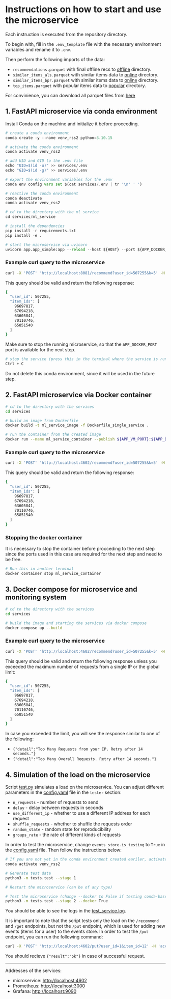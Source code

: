 # Instructions on how to start and use the microservice

Each instruction is executed from the repository directory.

To begin with, fill in the `.env_template` file with the necessary environment variables and rename it to `.env`.

Then perform the following imports of the data:
- `recommendations.parquet` with final offline recs to [offline](/services/ml_service/data/offline) directory.
- `similar_items_als.parquet` with similar items data to [online](/services/ml_service/data/online) directory.
- `similar_items_bpr.parquet` with similar items data to [online](/services/ml_service/data/online) directory.
- `top_items.parquet` with popular items data to [popular](/services/ml_service/data/popular) directory.

For convinience, you can download all parquet files from [here](https://drive.google.com/drive/folders/10euUScsb8jBPVRBYHUMZrgoox_5F8oDX?usp=sharing)

## 1. FastAPI microservice via conda environment

Install Conda on the machine and initialize it before proceeding.

```python
# create a conda environment
conda create -y --name venv_rss2 python=3.10.15

# activate the conda environment
conda activate venv_rss2

# add UID and GID to the .env file
echo "UID=$(id -u)" >> services/.env
echo "GID=$(id -g)" >> services/.env

# export the environment variables for the .env
conda env config vars set $(cat services/.env | tr '\n' ' ')

# reactive the conda environment
conda deactivate
conda activate venv_rss2

# cd to the directory with the ml service
cd services/ml_service

# install the dependencies
pip install -r requirements.txt
pip install -e .

# start the microservice via uvicorn
uvicorn app.app_simple:app --reload --host ${HOST} --port ${APP_DOCKER_PORT}
```

### Example curl query to the microservice

```bash
curl -X 'POST' 'http://localhost:8081/recommend?user_id=507255&k=5' -H 'accept: application/json'
```

This query should be valid and return the following response: 
```bash
{
  "user_id": 507255,
  "item_ids": [
    96697817,
    67694218,
    63605841,
    70110746,
    65851540
  ]
}
```

Make sure to stop the running microservice, so that the `APP_DOCKER_PORT` port is available for the next step.

```bash
# stop the service (press this in the terminal where the service is running)
Ctrl + C
```

Do not delete this conda environment, since it will be used in the future step.


## 2. FastAPI microservice via Docker container

```bash
# cd to the directory with the services
cd services

# build an image from Dockerfile
docker build -t ml_service_image -f Dockerfile_single_service .

# run the container from the created image
docker run --name ml_service_container --publish ${APP_VM_PORT}:${APP_DOCKER_PORT} --volume=./ml_service/data:/fastapi_app/ml_service/data --env-file .env ml_service_image
```

### Example curl query to the microservice

```bash
curl -X 'POST' 'http://localhost:4602/recommend?user_id=507255&k=5' -H 'accept: application/json'
```

This query should be valid and return the following response: 
```bash
{
  "user_id": 507255,
  "item_ids": [
    96697817,
    67694218,
    63605841,
    70110746,
    65851540
  ]
}
```

### Stopping the docker container

It is necessary to stop the container before procceding to the next step since the ports used in this case are required for the next step and need to be free.

```bash
# Run this in another terminal
docker container stop ml_service_container
```

## 3. Docker compose for microservice and monitoring system

```bash
# cd to the directory with the services
cd services

# build the image and starting the services via docker compose
docker compose up --build
```

### Example curl query to the microservice

```bash
curl -X 'POST' 'http://localhost:4602/recommend?user_id=507255&k=5' -H 'accept: application/json'
```

This query should be valid and return the following response unless you exceeded the maximum number of requests from a single IP or the global limit:
```bash
{
  "user_id": 507255,
  "item_ids": [
    96697817,
    67694218,
    63605841,
    70110746,
    65851540
  ]
}
```

In case you exceeded the limit, you will see the response similar to one of the following: 
- `{"detail":"Too Many Requests from your IP. Retry after 14 seconds."}`
- `{"detail":"Too Many Overall Requests. Retry after 14 seconds."}`


## 4. Simulation of the load on the microservice

Script [test.py](/services/ml_service/tests/test.py) simulates a load on the microservice. You can adjust different parameters in the [config.yaml](/services/ml_service/config/config.yaml) file in the `tester` section:
- `n_requests` - number of requests to send
- `delay` - delay between requests in seconds
- `use_different_ip` - whether to use a different IP address for each request
- `shuffle_requests` - whether to shuffle the requests order
- `random_state` - random state for reproducibility
- `groups_rate` - the rate of different kinds of requests

In order to test the microservice, change `events_store.is_testing` to `True` in the [config.yaml](/services/ml_service/config/config.yaml) file. Then follow the instructions below:

```bash
# If you are not yet in the conda environment created eariler, activate it
conda activate venv_rss2

# Generate test data
python3 -m tests.test --stage 1

# Restart the microservice (can be of any type)

# Test the microservice (change --docker to False if testing conda-based microservice)
python3 -m tests.test --stage 2 --docker True
```

You should be able to see the logs in the [test_service.log](/services/ml_service/logs/test_service.log).

It is important to note that the script tests only the load on the `/recommend` and `/get` endpoints, but not the `/put` endpoint, which is used for adding new events (items for a user) to the events store. In order to test the `/put` endpoint, you can run the following command:

```bash
curl -X 'POST' 'http://localhost:4602/put?user_id=1&item_id=12' -H 'accept: application/json'
```
You should recieve `{"result":"ok"}` in case of successful request.

---

Addresses of the services:
- microservice: [http://localhost:4602](http://localhost:4602)
- Prometheus: [http://localhost:3000](http://localhost:3000)
- Grafana: [http://localhost:9090](http://localhost:9090)